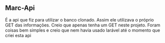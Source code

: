 <h2>Marc-Api</h2>
<p> É a api que fiz para utilizar o banco clonado. Assim ele utilizava o próprio GET das informações. Creio que apenas tenha um GET neste projeto. Foram coisas bem simples e creio que nem havia usado larável até o momento que criei esta api</p>
